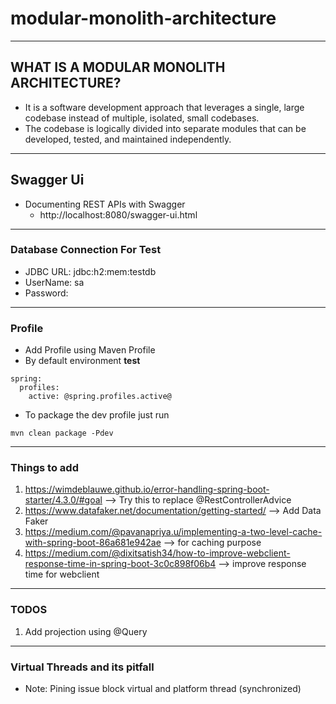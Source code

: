 # modular-monolith-architecture
***
## WHAT IS A MODULAR MONOLITH ARCHITECTURE?
- It is a software development approach that leverages a single, large codebase instead of multiple, isolated, small codebases.
- The codebase is logically divided into separate modules that can be developed, tested, and maintained independently.
***
## Swagger Ui
- Documenting REST APIs with Swagger
  - http://localhost:8080/swagger-ui.html
***
### Database Connection For Test 
- JDBC URL: jdbc:h2:mem:testdb
- UserName: sa
- Password: 
***
### Profile
- Add Profile using Maven Profile
- By default environment **test**
```
spring:
  profiles:
    active: @spring.profiles.active@
```
- To package the dev profile just run 
```
mvn clean package -Pdev
```
***
### Things to add
1. https://wimdeblauwe.github.io/error-handling-spring-boot-starter/4.3.0/#goal --> Try this to replace @RestControllerAdvice
2. https://www.datafaker.net/documentation/getting-started/ --> Add Data Faker
3. https://medium.com/@pavanapriya.u/implementing-a-two-level-cache-with-spring-boot-86a681e942ae --> for caching purpose
4. https://medium.com/@dixitsatish34/how-to-improve-webclient-response-time-in-spring-boot-3c0c898f06b4 --> improve response time for webclient
***
### TODOS
1. Add projection using @Query
***
### Virtual Threads and its pitfall
- Note: Pining issue block virtual and platform thread (synchronized) 
